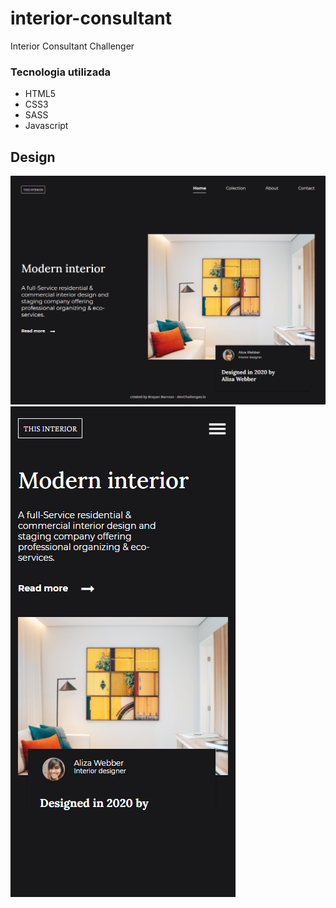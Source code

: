 # interior-consultant

Interior Consultant Challenger

### Tecnologia utilizada

- HTML5
- CSS3
- SASS
- Javascript

## Design

<img src="./assets/design/Design-desktop.png" alt="Diseño reto interior consultant"/>

<img src="./assets/Design/design-mobile.png" alt="Diseño reto interior consultant"/>
